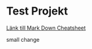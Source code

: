 # Test Projekt
[Länk till Mark Down Cheatsheet](https://github.com/adam-p/markdown-here/wiki/MarkdownCheatsheet)

small change